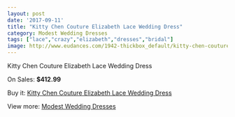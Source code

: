 ```yaml
---
layout: post
date: '2017-09-11'
title: "Kitty Chen Couture Elizabeth Lace Wedding Dress"
category: Modest Wedding Dresses
tags: ["lace","crazy","elizabeth","dresses","bridal"]
image: http://www.eudances.com/1942-thickbox_default/kitty-chen-couture-elizabeth-lace-wedding-dress.jpg
---
```

Kitty Chen Couture Elizabeth Lace Wedding Dress

On Sales: **$412.99**
<a href="https://www.eudances.com/en/modest-wedding-dresses/662-kitty-chen-couture-elizabeth-lace-wedding-dress.html"><amp-img layout="responsive" width="600" height="600" src="//www.eudances.com/1942-thickbox_default/kitty-chen-couture-elizabeth-lace-wedding-dress.jpg" alt="Kitty Chen Couture Elizabeth Lace Wedding Dress 0" /></a>
<a href="https://www.eudances.com/en/modest-wedding-dresses/662-kitty-chen-couture-elizabeth-lace-wedding-dress.html"><amp-img layout="responsive" width="600" height="600" src="//www.eudances.com/1943-thickbox_default/kitty-chen-couture-elizabeth-lace-wedding-dress.jpg" alt="Kitty Chen Couture Elizabeth Lace Wedding Dress 1" /></a>

Buy it: [Kitty Chen Couture Elizabeth Lace Wedding Dress](https://www.eudances.com/en/modest-wedding-dresses/662-kitty-chen-couture-elizabeth-lace-wedding-dress.html "Kitty Chen Couture Elizabeth Lace Wedding Dress")

View more: [Modest Wedding Dresses](https://www.eudances.com/en/8-modest-wedding-dresses "Modest Wedding Dresses")
